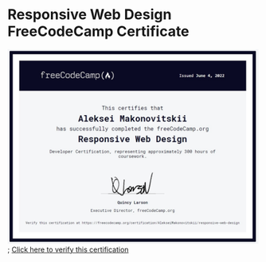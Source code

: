 # Responsive Web Design FreeCodeCamp Certificate
![**My Certificate**](/responsiveWebDesignCertification.jpg);
[Click here to verify this certification](https://freecodecamp.org/certification/AlekseiMakonovitskii/responsive-web-design)